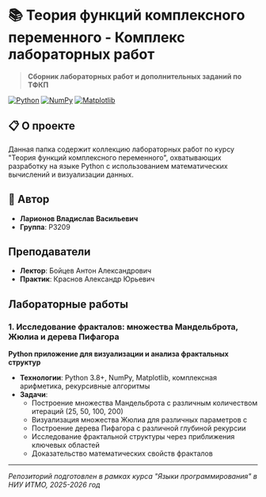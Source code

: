 # 📚 Теория функций комплексного переменного - Комплекс лабораторных работ

> **Сборник лабораторных работ и дополнительных заданий по ТФКП**

[![Python](https://img.shields.io/badge/Python-3.8+-blue.svg)](https://www.python.org/)
[![NumPy](https://img.shields.io/badge/NumPy-Scientific%20Computing-green.svg)](https://numpy.org)
[![Matplotlib](https://img.shields.io/badge/Matplotlib-Visualization-orange.svg)](https://matplotlib.org)

## 📋 О проекте

Данная папка содержит коллекцию лабораторных работ по курсу "Теория функций комплексного переменного", охватывающих разработку на языке Python с использованием математических вычислений и визуализации данных.

## 👤 Автор

- **Ларионов Владислав Васильевич**  
- **Группа**: P3209

## Преподаватели

- **Лектор**: Бойцев Антон Александрович
- **Практик**: Краснов Александр Юрьевич

## Лабораторные работы

### 1. Исследование фракталов: множества Мандельброта, Жюлиа и дерева Пифагора
**Python приложение для визуализации и анализа фрактальных структур**

- **Технологии**: Python 3.8+, NumPy, Matplotlib, комплексная арифметика, рекурсивные алгоритмы
- **Задачи**: 
  - Построение множества Мандельброта с различным количеством итераций (25, 50, 100, 200)
  - Визуализация множества Жюлиа для различных параметров c
  - Построение дерева Пифагора с различной глубиной рекурсии
  - Исследование фрактальной структуры через приближения ключевых областей
  - Доказательство математических свойств фракталов

---

*Репозиторий подготовлен в рамках курса "Языки программирования" в НИУ ИТМО, 2025-2026 год*


